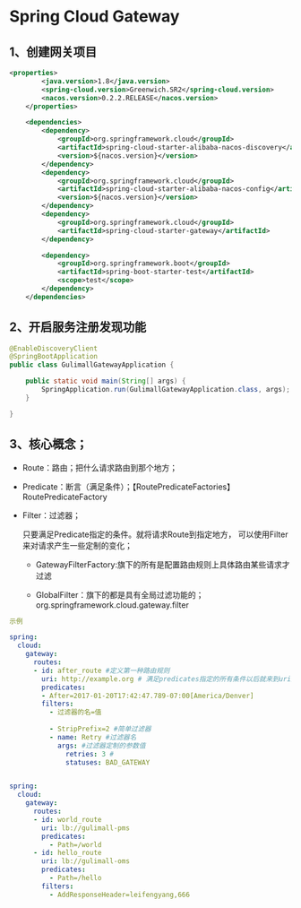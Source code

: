 # Spring Cloud Gateway

## 1、创建网关项目
```xml
<properties>
        <java.version>1.8</java.version>
        <spring-cloud.version>Greenwich.SR2</spring-cloud.version>
        <nacos.version>0.2.2.RELEASE</nacos.version>
    </properties>

    <dependencies>
        <dependency>
            <groupId>org.springframework.cloud</groupId>
            <artifactId>spring-cloud-starter-alibaba-nacos-discovery</artifactId>
            <version>${nacos.version}</version>
        </dependency>
        <dependency>
            <groupId>org.springframework.cloud</groupId>
            <artifactId>spring-cloud-starter-alibaba-nacos-config</artifactId>
            <version>${nacos.version}</version>
        </dependency>
        <dependency>
            <groupId>org.springframework.cloud</groupId>
            <artifactId>spring-cloud-starter-gateway</artifactId>
        </dependency>

        <dependency>
            <groupId>org.springframework.boot</groupId>
            <artifactId>spring-boot-starter-test</artifactId>
            <scope>test</scope>
        </dependency>
    </dependencies>
```

## 2、开启服务注册发现功能
```java
@EnableDiscoveryClient
@SpringBootApplication
public class GulimallGatewayApplication {

    public static void main(String[] args) {
        SpringApplication.run(GulimallGatewayApplication.class, args);
    }

}
```

## 3、核心概念；

- Route：路由；把什么请求路由到那个地方；
- Predicate：断言（满足条件）；【RoutePredicateFactories】RoutePredicateFactory
- Filter：过滤器；

    只要满足Predicate指定的条件。就将请求Route到指定地方，
可以使用Filter来对请求产生一些定制的变化；
    - GatewayFilterFactory:旗下的所有是配置路由规则上具体路由某些请求才过滤
    
    - GlobalFilter：旗下的都是具有全局过滤功能的；
    org.springframework.cloud.gateway.filter

```yaml
示例

spring:
  cloud:
    gateway:
      routes:
      - id: after_route #定义第一种路由规则
        uri: http://example.org # 满足predicates指定的所有条件以后就来到uri指定的地方
        predicates:
        - After=2017-01-20T17:42:47.789-07:00[America/Denver]
        filters:
          - 过滤器的名=值
          
          - StripPrefix=2 #简单过滤器
          - name: Retry #过滤器名
            args: #过滤器定制的参数值
              retries: 3 #
              statuses: BAD_GATEWAY
```

```yaml

spring:
  cloud:
    gateway:
      routes:
      - id: world_route
        uri: lb://gulimall-pms
        predicates:
          - Path=/world
      - id: hello_route
        uri: lb://gulimall-oms
        predicates:
          - Path=/hello
        filters:
          - AddResponseHeader=leifengyang,666

```



